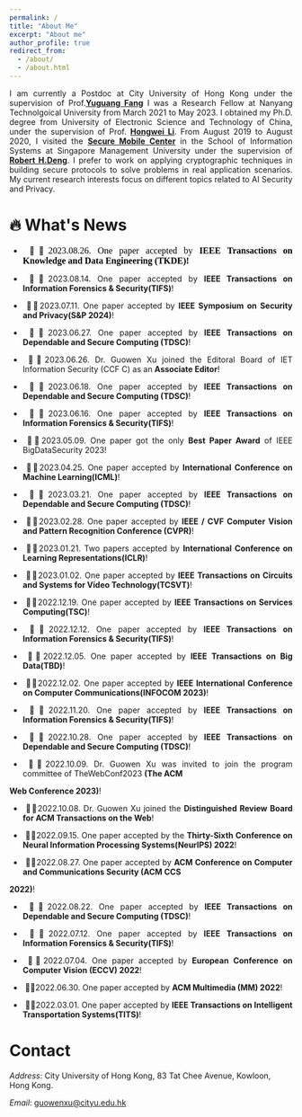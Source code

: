 ```yaml
---
permalink: /
title: "About Me"
excerpt: "About me"
author_profile: true
redirect_from: 
  - /about/
  - /about.html
---
```


<p align="justify">I am currently a Postdoc at City University of Hong Kong under the supervision of Prof.<a href = "https://www.cs.cityu.edu.hk/~yugufang/"><b>Yuguang Fang</b></a> I was a  Research  Fellow at Nanyang Technolgoical University from March 2021 to May 2023. I obtained my Ph.D. degree from University of Electronic Science and Technology of China, under the supervision of Prof. <a href = "https://scholar.google.com.hk/citations?hl=zh-CN&user=-o6u2gwAAAAJ&view_op=list_works&sortby=pubdate"><b>Hongwei Li</b></a>. From August 2019 to August 2020,  I visited the  <a href = "https://smc.smu.edu.sg/"><b>Secure Mobile Center</b></a> in the School of Information Systems at Singapore Management University under the supervision of <a href = "http://www.mysmu.edu/faculty/robertdeng/"><b>Robert H.Deng</b></a>. I prefer to work on applying cryptographic techniques in building secure protocols to solve problems in real application scenarios. My current research interests focus on different topics related to AI Security and Privacy.</p>


  🔥 What's News
======
- <p align="justify"> &nbsp;🎉🎉<font face="Times New Roman" color=black size=3>2023.08.26. One paper accepted by <b>IEEE Transactions on Knowledge and Data Engineering (TKDE)!</b></font></p>
- <p align="justify">&nbsp;🎉🎉2023.08.14. One paper accepted by <b>IEEE Transactions on Information Forensics & Security(TIFS)</b>!</p>
-  <p align="justify">&nbsp;🎉🎉2023.07.11. One paper  accepted by  <b>IEEE Symposium on Security and Privacy(S&P 2024)</b>!</p>
-  <p align="justify">&nbsp;🎉🎉2023.06.27. One paper  accepted by  <b>IEEE Transactions on Dependable and Secure Computing (TDSC)</b>!</p>
-  <p align="justify">&nbsp;🎉🎉2023.06.26. Dr. Guowen Xu joined the Editoral Board of  IET Information Security (CCF C) as an  <b>Associate Editor</b>!</p> 
-  <p align="justify">&nbsp;🎉🎉2023.06.18. One paper  accepted by  <b>IEEE Transactions on Dependable and Secure Computing (TDSC)</b>!</p>
-  <p align="justify">&nbsp;🎉🎉2023.06.16. One paper accepted by  <b>IEEE Transactions on Information Forensics & Security(TIFS)</b>!</p>
-  <p align="justify">&nbsp;🎉🎉2023.05.09. One paper  got the only  <b>Best Paper Award</b> of IEEE BigDataSecurity 2023!
-  <p align="justify">&nbsp;🎉🎉2023.04.25. One paper  accepted by  <b>International Conference on Machine Learning(ICML)</b>!</p>
-  <p align="justify">&nbsp;🎉🎉2023.03.21. One paper  accepted by  <b>IEEE Transactions on Dependable and Secure Computing (TDSC)</b>!</p>
-  <p align="justify">&nbsp;🎉🎉2023.02.28. One paper accepted by  <b>IEEE / CVF Computer Vision and Pattern Recognition Conference (CVPR)</b>!</p>
-  <p align="justify">&nbsp;🎉🎉2023.01.21. Two papers accepted by  <b>International Conference on Learning Representations(ICLR)</b>!</p>
-  <p align="justify">&nbsp;🎉🎉2023.01.02. One paper accepted by  <b>IEEE Transactions on Circuits and Systems for Video Technology(TCSVT)</b>!</p>
-  <p align="justify">&nbsp;🎉🎉2022.12.19. One paper accepted by  <b>IEEE Transactions on Services Computing(TSC)</b>!</p>
-  <p align="justify">&nbsp;🎉🎉2022.12.12. One paper accepted by  <b>IEEE Transactions on Information Forensics & Security(TIFS)</b>!</p>
-  <p align="justify">&nbsp;🎉🎉2022.12.05. One paper accepted by  <b>IEEE Transactions on Big Data(TBD)</b>!</p>
-  <p align="justify">&nbsp;🎉🎉2022.12.02. One paper accepted by  <b>IEEE International Conference on Computer Communications(INFOCOM 2023)</b>!</p>
-  <p align="justify">&nbsp;🎉🎉2022.11.20. One paper accepted by  <b>IEEE Transactions on Information Forensics & Security(TIFS)</b>!</p>
-  <p align="justify">&nbsp;🎉🎉2022.10.28. One paper  accepted by  <b>IEEE Transactions on Dependable and Secure Computing (TDSC)</b>!</p>
-  <p align="justify">&nbsp;🎉🎉2022.10.09. Dr. Guowen Xu was invited to join the program committee of TheWebConf2023  <b>(The ACM
Web Conference 2023)</b>!</p>
-  <p align="justify">&nbsp;🎉🎉2022.10.08. Dr. Guowen Xu joined the  <b>Distinguished Review Board for ACM Transactions on the Web</b>!</p>
-  <p align="justify">&nbsp;🎉🎉2022.09.15. One paper  accepted by the  <b>Thirty-Sixth Conference on Neural Information Processing Systems(NeurIPS) 2022</b>! </p>
-  <p align="justify">&nbsp;🎉🎉2022.08.27. One paper  accepted by  <b>ACM Conference on Computer and Communications Security (ACM CCS
2022)</b>!</p>
-  <p align="justify">&nbsp;🎉🎉2022.08.22. One paper  accepted by  <b>IEEE Transactions on Dependable and Secure Computing (TDSC)</b>!</p>
-  <p align="justify">&nbsp;🎉🎉2022.07.12. One paper accepted by  <b>IEEE Transactions on Information Forensics & Security(TIFS)</b>!</p>
-  <p align="justify">&nbsp;🎉🎉2022.07.04. One paper accepted by  <b>European Conference on Computer Vision (ECCV) 2022</b>!</p>
-  <p align="justify">&nbsp;🎉🎉2022.06.30. One paper accepted by  <b>ACM Multimedia (MM) 2022</b>!</p> 
-  <p align="justify">&nbsp;🎉🎉2022.03.01. One paper accepted by  <b>IEEE Transactions on Intelligent Transportation Systems(TITS)</b>!</p>



Contact
======
*Address*: City University of Hong Kong, 83 Tat Chee Avenue, Kowloon, Hong Kong.

*Email*: guowenxu@cityu.edu.hk


